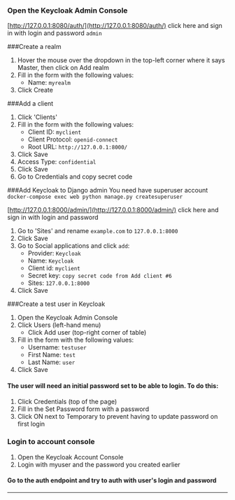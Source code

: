 ### Open the Keycloak Admin Console

[http://127.0.0.1:8080/auth/](http://127.0.0.1:8080/auth/) click here and sign in with login and password `admin`

###Create a realm

1. Hover the mouse over the dropdown in the top-left corner where it says Master, then click on Add realm 
2. Fill in the form with the following values:
   - Name: `myrealm`
3. Click Create

###Add a client
1. Click 'Clients' 
2. Fill in the form with the following values:
   - Client ID: `myclient`
   - Client Protocol: `openid-connect`
   - Root URL: `http://127.0.0.1:8000/`
3. Click Save
4. Access Type: `confidential`
5. Click Save
6. Go to Credentials and copy secret code

###Add Keycloak to Django admin
You need have superuser account `docker-compose exec web python manage.py createsuperuser`

[http://127.0.0.1:8000/admin/](http://127.0.0.1:8000/admin/) click here and sign in with login and password

1. Go to 'Sites' and rename `example.com` to `127.0.0.1:8000`
2. Click Save
3. Go to Social applications and click `add`:
   - Provider: `Keycloak`
   - Name: `Keycloak`
   - Client id: `myclient`
   - Secret key: `copy secret code from Add client #6`
   - Sites: `127.0.0.1:8000`
4. Click Save

###Create a test user in Keycloak
1. Open the Keycloak Admin Console 
2. Click Users (left-hand menu)
   - Click Add user (top-right corner of table)
3. Fill in the form with the following values:
   - Username: `testuser`
   - First Name: `test`
   - Last Name: `user`
4. Click Save

#### The user will need an initial password set to be able to login. To do this:

1. Click Credentials (top of the page)
2. Fill in the Set Password form with a password 
3. Click ON next to Temporary to prevent having to update password on first login

### Login to account console
1. Open the Keycloak Account Console 
2. Login with myuser and the password you created earlier


#### Go to the auth endpoint and try to auth with user's login and password

---